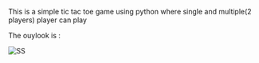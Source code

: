 This is a simple tic tac toe game using python where single and multiple(2 players) player can play 

The ouylook is :

![SS](https://github.com/Payel206/CODSOFT/assets/141117643/f70a56fd-06fa-4c91-86be-341295fbc7c2)
